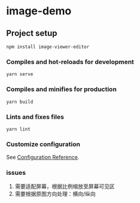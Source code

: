 # image-demo

## Project setup
```
npm install image-viewer-editor
```

### Compiles and hot-reloads for development
```
yarn serve
```

### Compiles and minifies for production
```
yarn build
```

### Lints and fixes files
```
yarn lint
```

### Customize configuration
See [Configuration Reference](https://cli.vuejs.org/config/).

### issues
1. 需要适配屏幕，根据比例缩放至屏幕可见区
2. 需要根据原图方向处理：横向/纵向
